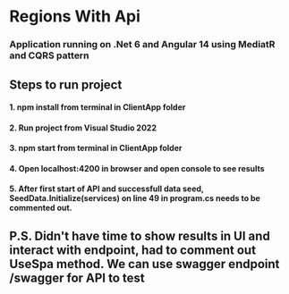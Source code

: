 
# Regions With Api

### Application running on .Net 6 and Angular 14 using MediatR and CQRS pattern

## Steps to run project

#### 1.  npm install from terminal in ClientApp folder
#### 2.  Run project from Visual Studio 2022
#### 3.  npm start from terminal in ClientApp folder
#### 4.  Open localhost:4200 in browser and open console to see results
#### 5. After first start of API and successfull data seed, SeedData.Initialize(services) on line 49 in program.cs needs to be commented out. 

## P.S. Didn't have time to show results in UI and interact with endpoint, had to comment out UseSpa method. We can use swagger endpoint /swagger for API to test
